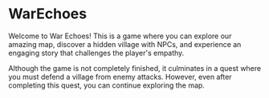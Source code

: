 # WarEchoes
Welcome to War Echoes! This is a game where you can explore our amazing map, discover a hidden village with NPCs, and experience an engaging story that challenges the player's empathy.

Although the game is not completely finished, it culminates in a quest where you must defend a village from enemy attacks. However, even after completing this quest, you can continue exploring the map.
